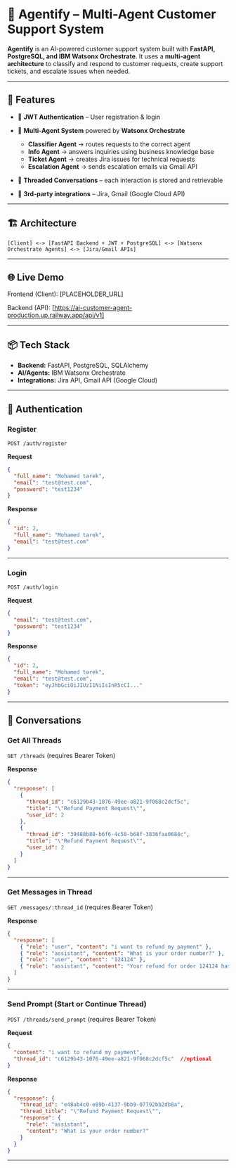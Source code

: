 # 🤖 Agentify – Multi-Agent Customer Support System

**Agentify** is an AI-powered customer support system built with **FastAPI, PostgreSQL, and IBM Watsonx Orchestrate**.
It uses a **multi-agent architecture** to classify and respond to customer requests, create support tickets, and escalate issues when needed.

---

## 🚀 Features

* 🔑 **JWT Authentication** – User registration & login
* 🧠 **Multi-Agent System** powered by **Watsonx Orchestrate**

  * **Classifier Agent** → routes requests to the correct agent
  * **Info Agent** → answers inquiries using business knowledge base
  * **Ticket Agent** → creates Jira issues for technical requests
  * **Escalation Agent** → sends escalation emails via Gmail API
* 💬 **Threaded Conversations** – each interaction is stored and retrievable
* 📩 **3rd-party integrations** – Jira, Gmail (Google Cloud API)

---

## 🏗️ Architecture

```
[Client] <-> [FastAPI Backend + JWT + PostgreSQL] <-> [Watsonx Orchestrate Agents] <-> [Jira/Gmail APIs]
```

---

## 🌐 Live Demo

Frontend (Client): \[PLACEHOLDER\_URL]

Backend (API): \[https://ai-customer-agent-production.up.railway.app/api/v1]

---

## 📦 Tech Stack

* **Backend:** FastAPI, PostgreSQL, SQLAlchemy
* **AI/Agents:** IBM Watsonx Orchestrate
* **Integrations:** Jira API, Gmail API (Google Cloud)

---

## 🔑 Authentication

### Register

`POST /auth/register`

**Request**

```json
{
  "full_name": "Mohamed tarek",
  "email": "test@test.com",
  "password": "test1234"
}
```

**Response**

```json
{
  "id": 2,
  "full_name": "Mohamed tarek",
  "email": "test@test.com"
}
```

---

### Login

`POST /auth/login`

**Request**

```json
{
  "email": "test@test.com",
  "password": "test1234"
}
```

**Response**

```json
{
  "id": 2,
  "full_name": "Mohamed tarek",
  "email": "test@test.com",
  "token": "eyJhbGciOiJIUzI1NiIsInR5cCI..."
}
```

---

## 💬 Conversations

### Get All Threads

`GET /threads` (requires Bearer Token)

**Response**

```json
{
  "response": [
    {
      "thread_id": "c6129b43-1076-49ee-a821-9f068c2dcf5c",
      "title": "\"Refund Payment Request\"",
      "user_id": 2
    },
    {
      "thread_id": "39488b80-b6f6-4c58-b68f-3836faa0684c",
      "title": "\"Refund Payment Request\"",
      "user_id": 2
    }
  ]
}
```

---

### Get Messages in Thread

`GET /messages/:thread_id` (requires Bearer Token)

**Response**

```json
{
  "response": [
    { "role": "user", "content": "i want to refund my payment" },
    { "role": "assistant", "content": "What is your order number?" },
    { "role": "user", "content": "124124" },
    { "role": "assistant", "content": "Your refund for order 124124 has been successfully submitted. Your issue number is KAN-5." }
  ]
}
```

---

### Send Prompt (Start or Continue Thread)

`POST /threads/send_prompt` (requires Bearer Token)

**Request**

```json
{
  "content": "i want to refund my payment",
  "thread_id": "c6129b43-1076-49ee-a821-9f068c2dcf5c"  //optional
}
```

**Response**

```json
{
  "response": {
    "thread_id": "e48ab4c0-e89b-4137-9bb9-07792bb2db8a",
    "thread_title": "\"Refund Payment Request\"",
    "response": {
      "role": "assistant",
      "content": "What is your order number?"
    }
  }
}
```

---

